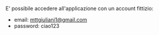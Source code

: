 E' possibile accedere all'applicazione con un account fittizio:
 - email: mttgiuliani1@gmail.com
 - password: ciao123
